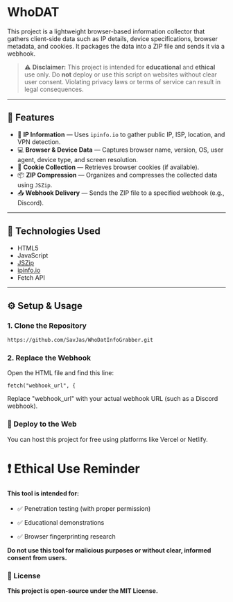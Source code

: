 # WhoDAT

This project is a lightweight browser-based information collector that gathers client-side data such as IP details, device specifications, browser metadata, and cookies. It packages the data into a ZIP file and sends it via a webhook.

> ⚠️ **Disclaimer:** This project is intended for **educational** and **ethical** use only. Do **not** deploy or use this script on websites without clear user consent. Violating privacy laws or terms of service can result in legal consequences.

---

## 🚀 Features

- 📡 **IP Information** — Uses `ipinfo.io` to gather public IP, ISP, location, and VPN detection.
- 💻 **Browser & Device Data** — Captures browser name, version, OS, user agent, device type, and screen resolution.
- 🍪 **Cookie Collection** — Retrieves browser cookies (if available).
- 📦 **ZIP Compression** — Organizes and compresses the collected data using `JSZip`.
- 📤 **Webhook Delivery** — Sends the ZIP file to a specified webhook (e.g., Discord).

---

## 📌 Technologies Used

- HTML5  
- JavaScript  
- [JSZip](https://stuk.github.io/jszip/)  
- [ipinfo.io](https://ipinfo.io/)  
- Fetch API

---

## ⚙️ Setup & Usage

### 1. Clone the Repository

```bash
https://github.com/SavJas/WhoDatInfoGrabber.git
```

### 2. Replace the Webhook

Open the HTML file and find this line:
```
fetch("webhook_url", {
```
Replace "webhook_url" with your actual webhook URL (such as a Discord webhook).


### 🚀 Deploy to the Web
You can host this project for free using platforms like Vercel or Netlify.

# ❗ Ethical Use Reminder

#### This tool is intended for:

- ✅ Penetration testing (with proper permission)

- ✅ Educational demonstrations

- ✅ Browser fingerprinting research

**Do not use this tool for malicious purposes or without clear, informed consent from users.**

### 📄 License
**This project is open-source under the MIT License.**
